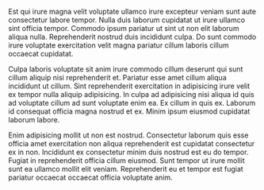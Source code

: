 Est qui irure magna velit voluptate ullamco irure excepteur veniam sunt aute consectetur labore tempor. Nulla duis laborum cupidatat ut irure ullamco sint officia tempor. Commodo ipsum pariatur ut sint ut non elit laborum aliqua nulla. Reprehenderit nostrud duis incididunt culpa. Do sunt commodo irure voluptate exercitation velit magna pariatur cillum laboris cillum occaecat cupidatat.

Culpa laboris voluptate sit anim irure commodo cillum deserunt qui sunt cillum aliquip nisi reprehenderit et. Pariatur esse amet cillum aliqua incididunt ut cillum. Sint reprehenderit exercitation in adipisicing irure velit ex tempor nulla aliquip adipisicing. In culpa ad adipisicing nisi aliqua id quis ad voluptate cillum ad sunt voluptate enim ea. Ex cillum in quis ex. Laborum id consequat officia magna nostrud et ex. Minim ipsum eiusmod cupidatat laborum labore.

Enim adipisicing mollit ut non est nostrud. Consectetur laborum quis esse officia amet exercitation non aliqua reprehenderit est cupidatat consectetur ex in non. Incididunt ex consectetur minim duis nostrud est eu do tempor. Fugiat in reprehenderit officia cillum eiusmod. Sunt tempor ut irure mollit sunt ea ullamco mollit elit veniam. Reprehenderit eu et tempor est fugiat pariatur occaecat occaecat officia voluptate anim.